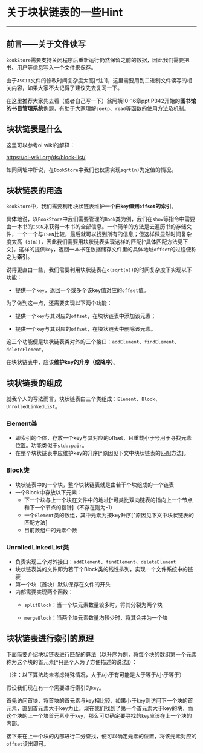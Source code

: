 # 关于块状链表的一些Hint

---

## 前言——关于文件读写

`BookStore`需要支持关闭程序后重新运行仍然保留之前的数据，因此我们需要把书、用户等信息写入一个文件来保存。

由于`ASCII`文件的修改时间复杂度太高[^注1]，这里需要用到二进制文件读写的相关内容，如果大家不太记得了建议先去复习一下。

在这里推荐大家先去看（或者自己写一下）翁阿姨10-16章ppt P342开始的**图书馆的书目管理系统**例题，有助于大家理解`seekp`、`read`等函数的使用方法及机制。





## 块状链表是什么

这里可以参考oi wiki的解释：

https://oi-wiki.org/ds/block-list/

如同网址中所说，在`BookStore`中我们也仅需实现`sqrt(n)`为定值的情况。





## 块状链表的用途

`BookStore`中，我们需要利用块状链表维护一个**由`key`值到`offset`的索引**。

具体地说，以`BookStore`中我们需要管理的`Book`类为例，我们在`show`等指令中需要由一本书的`ISBN`来获得一本书的全部信息。一个简单的方法是去遍历书的存储文件，一个一个与`ISBN`比较，最后就可以找到所有的信息；但这样做显然时间复杂度太高（`o(n)`），因此我们需要用块状链表实现这样的匹配[^具体匹配方法见下文]。这样的提供`key`，返回一本书在数据储存文件里的具体地址`offset`的过程便称之为**索引**。

说得更直白一些，我们需要利用块状链表在`o(sqrt(n))`的时间复杂度下实现以下功能：

* 提供一个`key`，返回一个或多个该key值对应的`offset`值。

为了做到这一点，还需要实现以下两个功能：

* 提供一个`key`与其对应的`offset`，在块状链表中添加该元素；

* 提供一个`key`与其对应的`offset`，在块状链表中删除该元素。

这三个功能便是块状链表类对外的三个接口：`addElement`、`findElement`、`deleteElement`。

在块状链表中，应该**维护key的升序（或降序）**。





## 块状链表的组成

就我个人的写法而言，块状链表由三个类组成：`Element`、`Block`、`UnrolledLinkedList`。



### Element类

* 即索引的个体，存放一个key与其对应的offset，且重载小于号用于寻找元素位置。功能类似于`std::pair`。
* 在整个块状链表中应维护key的升序[^原因见下文中块状链表的匹配方法]。



### Block类

* 块状链表中的一个块，整个块状链表就是由若干个块组成的一个链表
* 一个Block中存放以下元素：
    * 下一个块与上一个块在文件中的地址[^可类比双向链表的指向上一个节点和下一个节点的指针]（不存在则为-1）
    * 一个`Element`类的数组，其中元素为按key升序[^原因见下文中块状链表的匹配方法]
    * 目前数组中的元素个数



### UnrolledLinkedList类

* 负责实现三个对外接口：`addElement`、`findElement`、`deleteElement`
* 块状链表类的文件即为若干个Block类的线性排列，实现一个文件系统中的链表
* 第一个块（首块）默认保存在文件的开头
* 内部需要实现两个函数：
  * `splitBlock`：当一个块元素数量较多时，将其分裂为两个块

  * `mergeBlock`：当两个块元素数量均较少时，将其合并为一个块





## 块状链表进行索引的原理

下面简要介绍块状链表进行匹配的算法（以升序为例，将每个块的数组第一个元素称为这个块的首元素[^只是个人为了方便描述的说法]）：

（注：以下算法均未考虑特殊情况，大于/小于有可能是大于等于/小于等于）

假设我们现在有一个需要进行索引的`key`。

首先访问首块，将首块的首元素与key相比较，如果小于key则访问下一个块的首元素，直到首元素大于key为止。现在我们找到了第一个首元素大于key的块，而这个块的上一个块首元素小于`key`，那么可以确定要寻找的`key`应该在上一个块的内部。

接下来在上一个块的内部进行二分查找，便可以确定元素的位置，将该元素对应的`offset`读出即可。